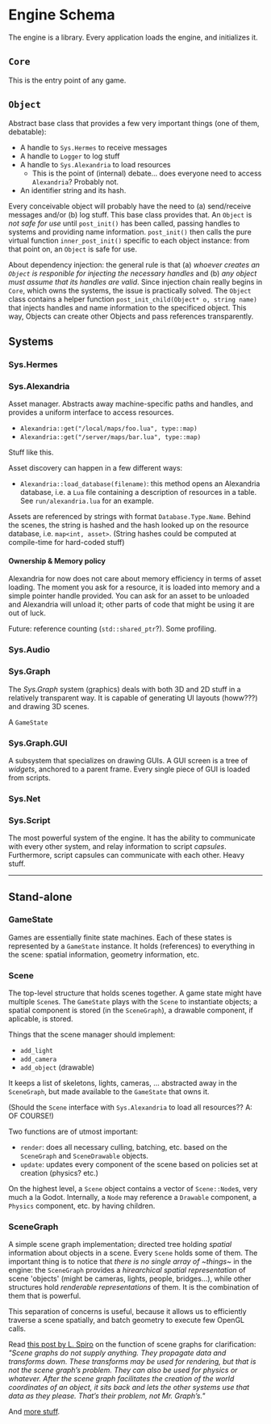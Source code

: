 # Engine Schema

The engine is a library. Every application loads the engine, and initializes it.

## `Core`
This is the entry point of any game.

## `Object`
Abstract base class that provides a few very important things (one of them, debatable):
+ A handle to `Sys.Hermes` to receive messages
+ A handle to `Logger` to log stuff
+ A handle to `Sys.Alexandria` to load resources
	- This is the point of (internal) debate... does everyone need to access `Alexandria`? Probably not.
+ An identifier string and its hash.

Every conceivable object will probably have the need to (a) send/receive messages and/or (b) log stuff. This base class provides that. An `Object` is *not safe for use* until `post_init()` has been called, passing handles to systems and providing name information. `post_init()` then calls the pure virtual function `inner_post_init()` specific to each object instance: from that point on, an `Object` is safe for use.

About dependency injection: the general rule is that (a) *whoever creates an `Object` is responible for injecting the necessary handles* and (b) *any object must assume that its handles are valid*. Since injection chain really begins in `Core`, which owns the systems, the issue is practically solved. The `Object` class contains a helper function `post_init_child(Object* o, string name)` that injects handles and name information to the specificed object. This way, Objects can create other Objects and pass references transparently.

## Systems

### Sys.Hermes



### Sys.Alexandria

Asset manager. Abstracts away machine-specific paths and handles, and provides a uniform interface to access resources.

- `Alexandria::get("/local/maps/foo.lua", type::map)`
- `Alexandria::get("/server/maps/bar.lua", type::map)`

Stuff like this.

Asset discovery can happen in a few different ways:
- `Alexandria::load_database(filename)`: this method opens an Alexandria database, i.e. a `Lua` file containing a description of resources in a table. See `run/alexandria.lua` for an example.

Assets are referenced by strings with format `Database.Type.Name`. Behind the scenes, the string is hashed and the hash looked up on the resource database, i.e. `map<int, asset>`. (String hashes could be computed at compile-time for hard-coded stuff)

#### Ownership & Memory policy

Alexandria for now does not care about memory efficiency in terms of asset loading. The moment you ask for a resource, it is loaded into memory and a simple pointer handle provided. You can ask for an asset to be unloaded and Alexandria will unload it; other parts of code that might be using it are out of luck.

Future: reference counting (`std::shared_ptr`?). Some profiling.

### Sys.Audio

### Sys.Graph

The *Sys.Graph* system (graphics) deals with both 3D and 2D stuff in a relatively transparent way. It is capable of generating UI layouts (howw???) and drawing 3D scenes.

A `GameState`

### Sys.Graph.GUI

A subsystem that specializes on drawing GUIs. A GUI screen is a tree of *widgets*, anchored to a parent frame. Every single piece of GUI is loaded from scripts.

### Sys.Net

### Sys.Script

The most powerful system of the engine. It has the ability to communicate with every other system, and relay information to script *capsules*. Furthermore, script capsules can communicate with each other. Heavy stuff.


-----

## Stand-alone

### GameState

Games are essentially finite state machines. Each of these states is represented by a `GameState` instance. It holds (references) to everything in the scene: spatial information, geometry information, etc.

### Scene

The top-level structure that holds scenes together. A game state might have multiple `Scene`s. The `GameState` plays with the `Scene` to instantiate objects; a spatial component is stored (in the `SceneGraph`), a drawable component, if aplicable, is stored.

Things that the scene manager should implement:
- `add_light`
- `add_camera`
- `add_object` (drawable)

It keeps a list of skeletons, lights, cameras, ... abstracted away in the `SceneGraph`, but made available to the `GameState` that owns it.

(Should the `Scene` interface with `Sys.Alexandria` to load all resources?? A: OF COURSE!)

Two functions are of utmost important:
- `render`: does all necessary culling, batching, etc. based on the `SceneGraph` and `SceneDrawable` objects.
- `update`: updates every component of the scene based on policies set at creation (physics? etc.)

On the highest level, a `Scene` object contains a vector of `Scene::Node`s, very much a la Godot. Internally, a `Node` may reference a `Drawable` component, a `Physics` component, etc. by having children.

### SceneGraph

A simple scene graph implementation; directed tree holding *spatial* information about objects in a scene. Every `Scene` holds some of them. The important thing is to notice that *there is no single array of ~things~* in the engine: the `SceneGraph` provides a *hirearchical spatial representation* of scene 'objects' (might be cameras, lights, people, bridges...), while other structures hold *renderable representations* of them. It is the combination of them that is powerful.

This separation of concerns is useful, because it allows us to efficiently traverse a scene spatially, and batch geometry to execute few OpenGL calls.

Read [this post by L. Spiro](https://www.gamedev.net/forums/topic/672161-need-scene-graph-advice-please/?tab=comments#comment-5255071) on the function of scene graphs for clarification: *"Scene graphs do not supply anything. They propagate data and transforms down. These transforms may be used for rendering, but that is not the scene graph’s problem. They can also be used for physics or whatever. After the scene graph facilitates the creation of the world coordinates of an object, it sits back and lets the other systems use that data as they please. That’s their problem, not Mr. Graph’s."*

And [more stuff](http://lspiroengine.com/?p=566).